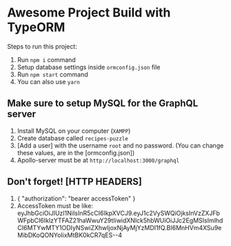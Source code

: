 # Awesome Project Build with TypeORM

Steps to run this project:

1. Run `npm i` command
2. Setup database settings inside `ormconfig.json` file
3. Run `npm start` command
4. You can also use `yarn`


## Make sure to setup MySQL for the GraphQL server

1. Install MySQL on your computer (`XAMPP`)
2. Create database called `recipes-puzzle`
3. [Add a user] with the username `root` and no password. (You can change these values, are in the [ormconfig.json])
4. Apollo-server must be at `http://localhost:3000/graphql`

## Don't forget! [HTTP HEADERS]

1. {
  "authorization": "bearer accessToken"
}
2. AccessToken must be like: eyJhbGciOiJIUzI1NiIsInR5cCI6IkpXVCJ9.eyJ1c2VySWQiOjksInVzZXJFbWFpbCI6IklzYTFAZ21haWwuY29tIiwidXNlck5hbWUiOiJJc2EgMSIsImlhdCI6MTYwMTY1ODIyNSwiZXhwIjoxNjAyMjYzMDI1fQ.BI6MnHVm4XSu9eMibDKoQONYoIixMtBK0kCR7qES--4

